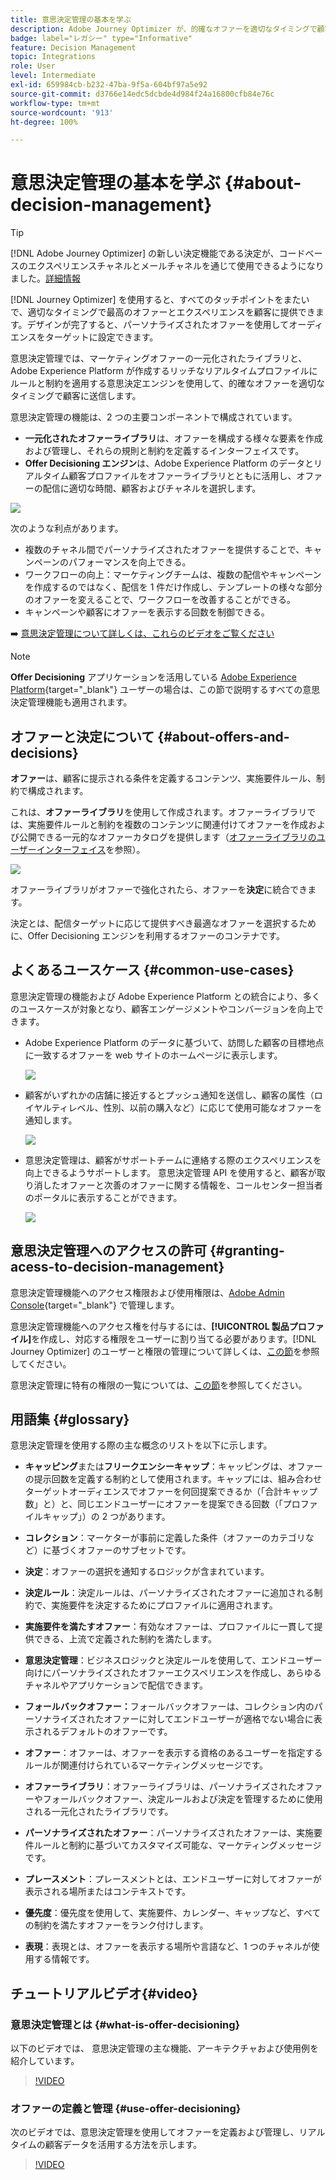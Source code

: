 ```yaml
---
title: 意思決定管理の基本を学ぶ
description: Adobe Journey Optimizer が、的確なオファーを適切なタイミングで顧客に送信する方法を説明します
badge: label="レガシー" type="Informative"
feature: Decision Management
topic: Integrations
role: User
level: Intermediate
exl-id: 659984cb-b232-47ba-9f5a-604bf97a5e92
source-git-commit: d3766e14edc5dcbde4d984f24a16800cfb84e76c
workflow-type: tm+mt
source-wordcount: '913'
ht-degree: 100%

---
```


# 意思決定管理の基本を学ぶ {#about-decision-management}

>[!TIP]
>
>[!DNL Adobe Journey Optimizer] の新しい決定機能である決定が、コードベースのエクスペリエンスチャネルとメールチャネルを通じて使用できるようになりました。[詳細情報](../../experience-decisioning/gs-experience-decisioning.md)

[!DNL Journey Optimizer] を使用すると、すべてのタッチポイントをまたいで、適切なタイミングで最高のオファーとエクスペリエンスを顧客に提供できます。デザインが完了すると、パーソナライズされたオファーを使用してオーディエンスをターゲットに設定できます。

意思決定管理では、マーケティングオファーの一元化されたライブラリと、Adobe Experience Platform が作成するリッチなリアルタイムプロファイルにルールと制約を適用する意思決定エンジンを使用して、的確なオファーを適切なタイミングで顧客に送信します。

意思決定管理の機能は、2 つの主要コンポーネントで構成されています。


* **一元化されたオファーライブラリ**&#x200B;は、オファーを構成する様々な要素を作成および管理し、それらの規則と制約を定義するインターフェイスです。
* **Offer Decisioning エンジン**&#x200B;は、Adobe Experience Platform のデータとリアルタイム顧客プロファイルをオファーライブラリとともに活用し、オファーの配信に適切な時間、顧客およびチャネルを選択します。

![](../assets/architecture.png)

次のような利点があります。

* 複数のチャネル間でパーソナライズされたオファーを提供することで、キャンペーンのパフォーマンスを向上できる。
* ワークフローの向上：マーケティングチームは、複数の配信やキャンペーンを作成するのではなく、配信を 1 件だけ作成し、テンプレートの様々な部分のオファーを変えることで、ワークフローを改善することができる。
* キャンペーンや顧客にオファーを表示する回数を制御できる。

➡️ [意思決定管理について詳しくは、これらのビデオをご覧ください](#video)

>[!NOTE]
>
>**Offer Decisioning** アプリケーションを活用している [Adobe Experience Platform](https://experienceleague.adobe.com/docs/experience-platform/landing/home.html?lang=ja){target="_blank"} ユーザーの場合は、この節で説明するすべての意思決定管理機能も適用されます。

## オファーと決定について {#about-offers-and-decisions}

**オファー**&#x200B;は、顧客に提示される条件を定義するコンテンツ、実施要件ルール、制約で構成されます。

これは、**オファーライブラリ**&#x200B;を使用して作成されます。オファーライブラリでは、実施要件ルールと制約を複数のコンテンツに関連付けてオファーを作成および公開できる一元的なオファーカタログを提供します（[オファーライブラリのユーザーインターフェイス](../get-started/user-interface.md)を参照）。

![](../assets/offer_structure.png)

オファーライブラリがオファーで強化されたら、オファーを&#x200B;**決定**&#x200B;に統合できます。

決定とは、配信ターゲットに応じて提供すべき最適なオファーを選択するために、Offer Decisioning エンジンを利用するオファーのコンテナです。

## よくあるユースケース {#common-use-cases}

意思決定管理の機能および Adobe Experience Platform との統合により、多くのユースケースが対象となり、顧客エンゲージメントやコンバージョンを向上できます。


* Adobe Experience Platform のデータに基づいて、訪問した顧客の目標地点に一致するオファーを web サイトのホームページに表示します。

  ![](../assets/website.png)

* 顧客がいずれかの店舗に接近するとプッシュ通知を送信し、顧客の属性（ロイヤルティレベル、性別、以前の購入など）に応じて使用可能なオファーを通知します。

  ![](../assets/push_sample.png)

* 意思決定管理は、顧客がサポートチームに連絡する際のエクスペリエンスを向上できるようサポートします。
意思決定管理 API を使用すると、顧客が取り消したオファーと次善のオファーに関する情報を、コールセンター担当者のポータルに表示することができます。


  ![](../../assets/do-not-localize/call-center.png)

## 意思決定管理へのアクセスの許可 {#granting-acess-to-decision-management}

意思決定管理機能へのアクセス権限および使用権限は、[Adobe Admin Console](https://helpx.adobe.com/jp/enterprise/managing/user-guide.html){target="_blank"} で管理します。

意思決定管理機能へのアクセス権を付与するには、**[!UICONTROL 製品プロファイル]**&#x200B;を作成し、対応する権限をユーザーに割り当てる必要があります。[!DNL Journey Optimizer] のユーザーと権限の管理について詳しくは、[この節](../../administration/permissions.md)を参照してください。

意思決定管理に特有の権限の一覧については、[この節](../../administration/high-low-permissions.md#decisions-permissions)を参照してください。

## 用語集 {#glossary}

意思決定管理を使用する際の主な概念のリストを以下に示します。


* **キャッピング**&#x200B;または&#x200B;**フリークエンシーキャップ**：キャッピングは、オファーの提示回数を定義する制約として使用されます。キャップには、組み合わせターゲットオーディエンスでオファーを何回提案できるか（「合計キャップ数」と）と、同じエンドユーザーにオファーを提案できる回数（「プロファイルキャップ」）の 2 つがあります。

* **コレクション**：マーケターが事前に定義した条件（オファーのカテゴリなど）に基づくオファーのサブセットです。

* **決定**：オファーの選択を通知するロジックが含まれています。

* **決定ルール**：決定ルールは、パーソナライズされたオファーに追加される制約で、実施要件を決定するためにプロファイルに適用されます。

* **実施要件を満たすオファー**：有効なオファーは、プロファイルに一貫して提供できる、上流で定義された制約を満たします。

* **意思決定管理**：ビジネスロジックと決定ルールを使用して、エンドユーザー向けにパーソナライズされたオファーエクスペリエンスを作成し、あらゆるチャネルやアプリケーションで配信できます。

* **フォールバックオファー：**&#x200B;フォールバックオファーは、コレクション内のパーソナライズされたオファーに対してエンドユーザーが適格でない場合に表示されるデフォルトのオファーです。

* **オファー**：オファーは、オファーを表示する資格のあるユーザーを指定するルールが関連付けられているマーケティングメッセージです。

* **オファーライブラリ**：オファーライブラリは、パーソナライズされたオファーやフォールバックオファー、決定ルールおよび決定を管理するために使用される一元化されたライブラリです。

* **パーソナライズされたオファー**：パーソナライズされたオファーは、実施要件ルールと制約に基づいてカスタマイズ可能な、マーケティングメッセージです。

* **プレースメント**：プレースメントとは、エンドユーザーに対してオファーが表示される場所またはコンテキストです。

* **優先度**：優先度を使用して、実施要件、カレンダー、キャップなど、すべての制約を満たすオファーをランク付けします。

* **表現**：表現とは、オファーを表示する場所や言語など、1 つのチャネルが使用する情報です。

## チュートリアルビデオ{#video}

### 意思決定管理とは {#what-is-offer-decisioning}

以下のビデオでは、 意思決定管理の主な機能、アーキテクチャおよび使用例を紹介しています。


>[!VIDEO](https://video.tv.adobe.com/v/340416?quality=12&learn=on&captions=jpn)

### オファーの定義と管理 {#use-offer-decisioning}

次のビデオでは、意思決定管理を使用してオファーを定義および管理し、リアルタイムの顧客データを活用する方法を示します。


>[!VIDEO](https://video.tv.adobe.com/v/340470?quality=12&learn=on&captions=jpn)


